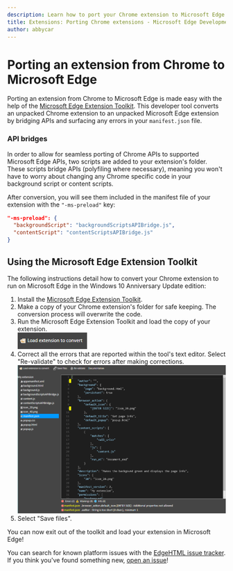 ```yaml
---
description: Learn how to port your Chrome extension to Microsoft Edge using the Microsoft Edge Extension Toolkit.
title: Extensions: Porting Chrome extensions - Microsoft Edge Development
author: abbycar
---
```


# Porting an extension from Chrome to Microsoft Edge

Porting an extension from Chrome to Microsoft Edge is made easy with the help of the
[Microsoft Edge Extension Toolkit](https://www.microsoft.com/store/p/microsoft-edge-extension-toolkit/9nblggh4txvb). This developer tool converts an unpacked Chrome extension to an unpacked Microsoft Edge extension by bridging APIs and surfacing any errors in your `manifest.json` file.


### API bridges
In order to allow for seamless porting of Chrome APIs to supported Microsoft Edge APIs, two scripts are added to your extension's folder. These scripts bridge APIs (polyfiling where necessary), meaning you won't have to worry about changing any Chrome specific code in your background script or content scripts.

After conversion, you will see them included in the manifest file of your extension with the `"-ms-preload"` key:
```json
"-ms-preload": {
  "backgroundScript": "backgroundScriptsAPIBridge.js",
  "contentScript": "contentScriptsAPIBridge.js"
}
```

## Using the Microsoft Edge Extension Toolkit
The following instructions detail how to convert your Chrome extension to run on Microsoft Edge in the Windows 10 Anniversary Update edition:

1. Install the [Microsoft Edge Extension Toolkit](https://www.microsoft.com/store/p/microsoft-edge-extension-toolkit/9nblggh4txvb).
2. Make a copy of your Chrome extension's folder for safe keeping. The conversion process will overwrite the code. 
3. Run the Microsoft Edge Extension Toolkit and load the copy of your extension.  
 ![load extension button](./../media/save-folder.png)
4. Correct all the errors that are reported within the tool's text editor. Select "Re-validate" to check for errors after making corrections.  
 ![extension-toolkit finding errors](./../media/extension-toolkit.png)
5. Select "Save files".

You can now exit out of the toolkit and load your extension in Microsoft Edge! 

You can search for known platform issues with the [EdgeHTML issue tracker](http://issues.microsoftedge.com). If you think you've found something new, [open an issue](https://developer.microsoft.com/en-us/microsoft-edge/platform/issues/new/)!
